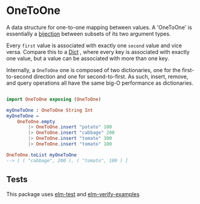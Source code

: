 # OneToOne

A data structure for one-to-one mapping between values. A 'OneToOne' is essentially
a [bijection](https://en.wikipedia.org/wiki/Bijection) between subsets of
its two argument types.

Every `first` value is associated with exactly one `second` value and vice versa.
Compare this to a [Dict](https://package.elm-lang.org/packages/elm/core/latest/Dict)
, where every key is associated with exactly one value, but a value can be associated
with more than one key.

Internally, a `OneToOne` one is composed of two dictionaries, one for the first-to-second direction 
and one for second-to-first. As such, insert, remove, and query operations all 
have the same big-O performance as dictionaries.



```elm

import OneToOne exposing (OneToOne)

myOneToOne : OneToOne String Int
myOneToOne =
    OneToOne.empty
        |> OneToOne.insert "potato" 100
        |> OneToOne.insert "cabbage" 200
        |> OneToOne.insert "tomato" 300
        |> OneToOne.insert "tomato" 100

OneToOne.toList myOneToOne 
--> [ ( "cabbage", 200 ), ( "tomato", 100 ) ] 


```

## Tests

This package uses
[elm-test](https://github.com/elm-explorations/test) and 
[elm-verify-examples](https://github.com/stoeffel/elm-verify-examples)
